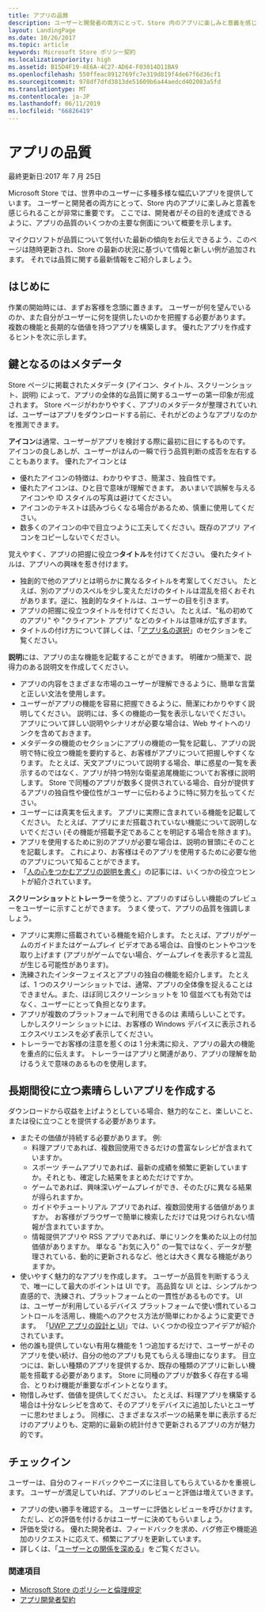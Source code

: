```yaml
---
title: アプリの品質
description: ユーザーと開発者の両方にとって、Store 内のアプリに楽しみと意義を感じられることが非常に重要です。 ここでは、開発者がその目的を達成できるように、アプリの品質のいくつかの主要な側面について概要を示します。
layout: LandingPage
ms.date: 10/26/2017
ms.topic: article
keywords: Microsoft Store ポリシー契約
ms.localizationpriority: high
ms.assetid: B15D4F19-4E6A-4C27-AD64-F03014D11BA9
ms.openlocfilehash: 550ffeac8912769fc7e319d819f4de67f6d36cf1
ms.sourcegitcommit: 978df7dfd3813de51609b6a44aedcd402083a5fd
ms.translationtype: MT
ms.contentlocale: ja-JP
ms.lasthandoff: 06/11/2019
ms.locfileid: "66826419"
---
```

# <a name="app-quality"></a>アプリの品質

最終更新日:2017 年 7 月 25日

Microsoft Store では、世界中のユーザーに多種多様な幅広いアプリを提供しています。 ユーザーと開発者の両方にとって、Store 内のアプリに楽しみと意義を感じられることが非常に重要です。 ここでは、開発者がその目的を達成できるように、アプリの品質のいくつかの主要な側面について概要を示します。

マイクロソフトが品質について気付いた最新の傾向をお伝えできるよう、このページは随時更新され、Store の最新の状況に基づいて情報と新しい例が追加されます。 それでは品質に関する最新情報をご紹介しましょう。


## <a name="where-to-start"></a>はじめに

作業の開始時には、まずお客様を念頭に置きます。 ユーザーが何を望んでいるのか、また自分がユーザーに何を提供したいのかを把握する必要があります。 複数の機能と長期的な価値を持つアプリを構築します。 優れたアプリを作成するヒントを次に示します。


## <a name="metadata-is-key"></a>鍵となるのはメタデータ

Store ページに掲載されたメタデータ (アイコン、タイトル、スクリーンショット、説明) によって、アプリの全体的な品質に関するユーザーの第一印象が形成されます。 Store ページがわかりやすく、アプリのメタデータが整理されていれば、ユーザーはアプリをダウンロードする前に、それがどのようなアプリなのかを推測できます。

**アイコン**は通常、ユーザーがアプリを検討する際に最初に目にするものです。 アイコンの良しあしが、ユーザーがほんの一瞬で行う品質判断の成否を左右することもあります。 優れたアイコンとは

- 優れたアイコンの特徴は、わかりやすさ、簡潔さ、独自性です。
- 優れたアイコンは、ひと目で意味が理解できます。 あいまいで誤解を与えるアイコンや ID スタイルの写真は避けてください。
- アイコンのテキストは読みづらくなる場合があるため、慎重に使用してください。
- 数多くのアイコンの中で目立つように工夫してください。既存のアプリ アイコンをコピーしないでください。

覚えやすく、アプリの把握に役立つ**タイトル**を付けてください。 優れたタイトルは、アプリへの興味を惹き付けます。

- 独創的で他のアプリとは明らかに異なるタイトルを考案してください。 たとえば、別のアプリのスペルを少し変えただけのタイトルは混乱を招くおそれがあります。逆に、独創的なタイトルは、ユーザーの目を引きます。
- アプリの把握に役立つタイトルを付けてください。 たとえば、"私の初めてのアプリ" や "クライアント アプリ” などのタイトルは意味が広すぎます。
- タイトルの付け方について詳しくは、「[アプリ名の選択](https://docs.microsoft.com/windows/uwp/publish/create-your-app-by-reserving-a-name#choosing-your-apps-name)」のセクションをご覧ください。

**説明**には、アプリの主な機能を記載することができます。 明確かつ簡潔で、説得力のある説明文を作成してください。

- アプリの内容をさまざまな市場のユーザーが理解できるように、簡単な言葉と正しい文法を使用します。
- ユーザーがアプリの機能を容易に把握できるように、簡潔にわかりやすく説明してください。 説明には、多くの機能の一覧を表示しないでください。 アプリについて詳しい説明やシナリオが必要な場合は、Web サイトへのリンクを含めておきます。
- メタデータの機能のセクションにアプリの機能の一覧を記載し、アプリの説明で特に役立つ機能を要約すると、お客様がアプリについて把握しやすくなります。 たとえば、天文アプリについて説明する場合、単に惑星の一覧を表示するのではなく、アプリが持つ特別な衛星追尾機能についてお客様に説明します。 Store で同種のアプリが数多く提供されている場合、自分が提供するアプリの独自性や優位性がユーザーに伝わるように特に努力を払ってください。
- ユーザーには真実を伝えます。 アプリに実際に含まれている機能を記載してください。 たとえば、アプリにまだ搭載されていない機能について説明しないでください (その機能が搭載予定であることを明記する場合を除きます)。
- アプリを使用するために別のアプリが必要な場合は、説明の冒頭にそのことを記載します。 これにより、お客様はそのアプリを使用するために必要な他のアプリについて知ることができます。
- 「[人の心をつかむアプリの説明を書く](https://docs.microsoft.com/windows/uwp/publish/write-a-great-app-description)」の記事には、いくつかの役立つヒントが紹介されています。

**スクリーンショット**と**トレーラー**を使うと、アプリのすばらしい機能のプレビューをユーザーに示すことができます。 うまく使って、アプリの品質を強調しましょう。

- アプリに実際に搭載されている機能を紹介します。 たとえば、アプリがゲームのガイドまたはゲームプレイ ビデオである場合は、自慢のヒントやコツを取り上げます (アプリがゲームでない場合、ゲームプレイを表示すると混乱が生じる可能性があります)。
- 洗練されたインターフェイスとアプリの独自の機能を紹介します。 たとえば、1 つのスクリーンショットでは、通常、アプリの全体像を捉えることはできません。また、ほぼ同じスクリーンショットを 10 個並べても有効ではなく、ユーザーにとって負担となります。
- アプリが複数のプラットフォームで利用できるのは 素晴らしいことです。 しかしスクリーン ショットには、お客様の Windows デバイスに表示されるエクスペリエンスを必ず表示してください。
- トレーラーでお客様の注意を惹くのは 1 分未満に抑え、アプリの最大の機能を重点的に伝えます。 トレーラーはアプリと関連があり、アプリの理解を助けるうえで意味のあるものを使用します。


## <a name="create-amazing-apps-with-staying-power"></a>長期間役に立つ素晴らしいアプリを作成する

ダウンロードから収益を上げようとしている場合、魅力的なこと、楽しいこと、または役に立つことを提供する必要があります。

- またその価値が持続する必要があります。 例:
    - 料理アプリであれば、複数回使用できるだけの豊富なレシピが含まれていますか。
    - スポーツ チームアプリであれば、最新の成績を頻繁に更新していますか。それとも、確定した結果をまとめただけですか。
    - ゲームであれば、興味深いゲームプレイができ、そのたびに異なる結果が得られますか。
    - ガイドやチュートリアル アプリであれば、複数回使用する価値がありますか。 お客様がブラウザーで簡単に検索しただけでは見つけられない情報が含まれていますか。
    - 情報提供アプリや RSS アプリであれば、単にリンクを集めた以上の付加価値がありますか。 単なる "お気に入り" の一覧ではなく、データが整理されている、動的に更新されるなど、他とは大きく異なる機能がありますか。
- 使いやすく魅力的なアプリを作成します。 ユーザーが品質を判断するうえで、唯一にして最大のポイントは UI です。 高品質な UI とは、シンプルかつ直感的で、洗練され、プラットフォームとの一貫性があるものです。 UI は、ユーザーが利用しているデバイス プラットフォームで使い慣れているコントロールを活用し、機能へのアクセス方法が簡単にわかるように変更できます。 「[UWP アプリの設計と UI](https://developer.microsoft.com/windows/apps/design)」では、いくつかの役立つアイデアが紹介されています。
- 他の誰も提供していない有用な機能を 1 つ追加するだけで、ユーザーがそのアプリを使い続け、自分の他のアプリも見てもらえる理由になります。 目立つには、新しい種類のアプリを提供するか、既存の種類のアプリに新しい機能を搭載する必要があります。 Store に同種のアプリが数多く存在する場合、とりわけ機能が重要なポイントとなります。
- 物惜しみせず、価値を提供してください。 たとえば、料理アプリを構築する場合は十分なレシピを含めて、そのアプリをデバイスに追加したいとユーザーに思わせましょう。 同様に、さまざまなスポーツの結果を単に表示するだけのアプリよりも、定期的に最新の統計付きで更新されるアプリの方が魅力的です。


## <a name="check-in"></a>チェックイン

ユーザーは、自分のフィードバックやニーズに注目してもらえているかを重視します。 ユーザーが満足していれば、アプリのレビューと評価は増えていきます。

- アプリの使い勝手を確認する。 ユーザーに評価とレビューを呼びかけます。ただし、どの評価を付けるかはユーザーに決めてもらいましょう。
- 評価を受ける。 優れた開発者は、フィードバックを求め、バグ修正や機能追加のリクエストに応えて、頻繁にアプリを更新しています。
- 詳しくは、「[ユーザーとの関係を深める](https://developer.microsoft.com/store/engage)」をご覧ください。


### <a name="see-also"></a>関連項目

- [Microsoft Store のポリシーと倫理規定](store-policies-and-code-of-conduct.md)
- [アプリ開発者契約](https://docs.microsoft.com/legal/windows/agreements/app-developer-agreement)